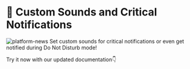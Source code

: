 # 📣 Custom Sounds and Critical Notifications
![platform-news](https://user-images.githubusercontent.com/97158411/208895459-c787b7a4-d127-433f-9543-9f16b125f412.png)
Set custom sounds for critical notifications or even get notified during Do Not Disturb mode!

Try it now with our updated documentation👇
